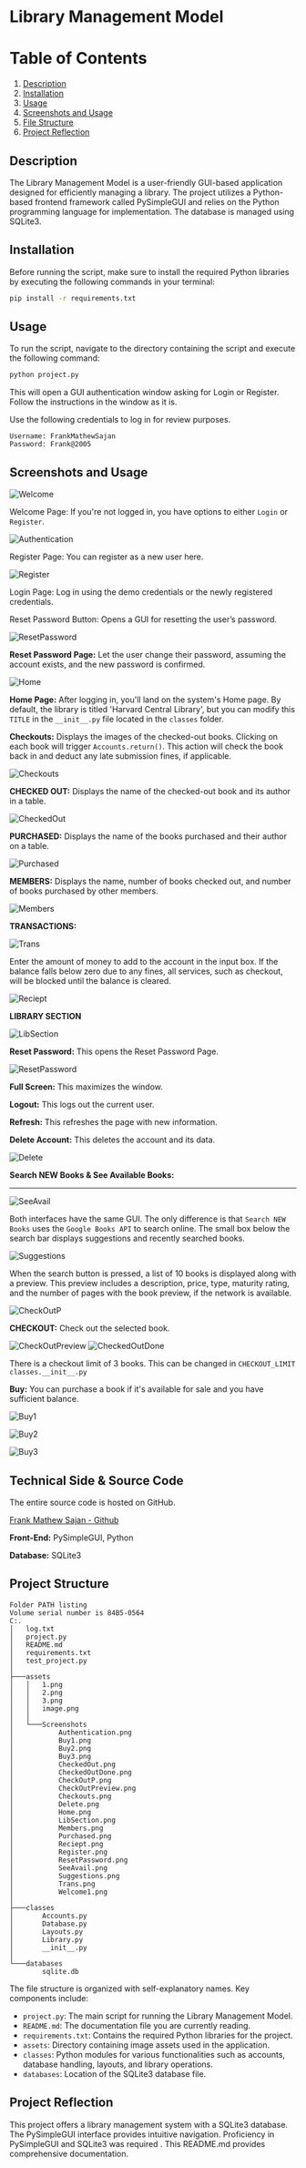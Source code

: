 # Library Management Model

# Table of Contents
1. [Description](#description)
2. [Installation](#installation)
3. [Usage](#usage)
4. [Screenshots and Usage](#screenshots-and-usage)
5. [File Structure](#project-structure) 
6. [Project Reflection](#project-reflection)

## Description
The Library Management Model is a user-friendly GUI-based application designed for efficiently managing a library. The project utilizes a Python-based frontend framework called PySimpleGUI and relies on the Python programming language for implementation. The database is managed using SQLite3.

## Installation
Before running the script, make sure to install the required Python libraries by executing the following commands in your terminal:

```bash
pip install -r requirements.txt
```

## Usage
To run the script, navigate to the directory containing the script and execute the following command:

```bash
python project.py
```

This will open a GUI authentication window asking for Login or Register. Follow the instructions in the window as it is.

Use the following credentials to log in for review purposes.

```
Username: FrankMathewSajan
Password: Frank@2005
```

## Screenshots and Usage

![Welcome](assets/Screenshots/Welcome1.png)

Welcome Page: If you're not logged in, you have options to either `Login` or `Register`.

![Authentication](assets/Screenshots/Authentication.png)

Register Page: You can register as a new user here.

![Register](assets/Screenshots/Register.png)

Login Page: Log in using the demo credentials or the newly registered credentials.

Reset Password Button: Opens a GUI for resetting the user’s password.

![ResetPassword](assets/Screenshots/ResetPassword.png)

**Reset Password Page:** Let the user change their password, assuming the account exists, and the new password is confirmed.

![Home](assets/Screenshots/Home.png)

**Home Page:** After logging in, you'll land on the system's Home page. By default, the library is titled 'Harvard Central Library', but you can modify this `TITLE` in the `__init__.py` file located in the `classes` folder.

**Checkouts:** Displays the images of the checked-out books. Clicking on each book will trigger `Accounts.return()`. This action will check the book back in and deduct any late submission fines, if applicable.

![Checkouts](assets/Screenshots/Checkouts.png)

**CHECKED OUT:** Displays the name of the checked-out book and its author in a table.

![CheckedOut](assets/Screenshots/CheckedOut.png)

**PURCHASED:** Displays the name of the books purchased and their author on a table.

![Purchased](assets/Screenshots/Purchased.png)

**MEMBERS:** Displays the name, number of books checked out, and number of books purchased by other members.

![Members](assets/Screenshots/Members.png)

**TRANSACTIONS:**

![Trans](assets/Screenshots/Trans.png)

Enter the amount of money to add to the account in the input box. If the balance falls below zero due to any fines, all services, such as checkout, will be blocked until the balance is cleared.

![Reciept](assets/Screenshots/Reciept.png)

**LIBRARY SECTION**

![LibSection](assets/Screenshots/LibSection.png)

**Reset Password:** This opens the Reset Password Page.

![ResetPassword](assets/Screenshots/ResetPassword.png)

**Full Screen:** This maximizes the window.

**Logout:** This logs out the current user.

**Refresh:** This refreshes the page with new information.

**Delete Account:** This deletes the account and its data.

![Delete](assets/Screenshots/Delete.png)

**Search NEW Books & See Available Books:**

  ****

![SeeAvail](assets/Screenshots/SeeAvail.png)

Both interfaces have the same GUI. The only difference is that `Search NEW Books` uses the `Google Books API` to search online. The small box below the search bar displays suggestions and recently searched books.

![Suggestions](assets/Screenshots/Suggestions.png)

When the search button is pressed, a list of 10 books is displayed along with a preview. This preview includes a description, price, type, maturity rating, and the number of pages with the book preview, if the network is available.

 

![CheckOutP](assets/Screenshots/CheckOutP.png)

**CHECKOUT:** Check out the selected book.

![CheckOutPreview](assets/Screenshots/CheckOutPreview.png)
![CheckedOutDone](assets/Screenshots/CheckedOutDone.png)

There is a checkout limit of 3 books. This can be changed in `CHECKOUT_LIMIT` `classes.__init__.py`

**Buy:** You can purchase a book if it's available for sale and you have sufficient balance.

![Buy1](assets/Screenshots/Buy1.png)

![Buy2](assets/Screenshots/Buy2.png)

![Buy3](assets/Screenshots/Buy3.png)

## Technical Side & Source Code

The entire source code is hosted on GitHub.

[Frank Mathew Sajan - Github](https://github.com/frankmathewsajan/library-management-system)

**Front-End:** PySimpleGUI, Python

**Database:** SQLite3

## Project Structure

```
Folder PATH listing
Volume serial number is 84B5-0564
C:.
│   log.txt
│   project.py
│   README.md
│   requirements.txt
│   test_project.py
│
├───assets
│   │   1.png
│   │   2.png
│   │   3.png
│   │   image.png
│   │
│   └───Screenshots
│           Authentication.png
│           Buy1.png
│           Buy2.png
│           Buy3.png
│           CheckedOut.png
│           CheckedOutDone.png
│           CheckOutP.png
│           CheckOutPreview.png
│           Checkouts.png
│           Delete.png
│           Home.png
│           LibSection.png
│           Members.png
│           Purchased.png
│           Reciept.png
│           Register.png
│           ResetPassword.png
│           SeeAvail.png
│           Suggestions.png
│           Trans.png
│           Welcome1.png
│
├───classes
│       Accounts.py
│       Database.py
│       Layouts.py
│       Library.py
│       __init__.py
│
└───databases
        sqlite.db
```

The file structure is organized with self-explanatory names. Key components include:

- `project.py`: The main script for running the Library Management Model.
- `README.md`: The documentation file you are currently reading.
- `requirements.txt`: Contains the required Python libraries for the project.
- `assets`: Directory containing image assets used in the application.
- `classes`: Python modules for various functionalities such as accounts, database handling, layouts, and library operations.
- `databases`: Location of the SQLite3 database file.

## Project Reflection

This project offers a library management system with a SQLite3 database. The PySimpleGUI interface provides intuitive navigation. Proficiency in PySimpleGUI and SQLite3 was required . This README.md provides comprehensive documentation.